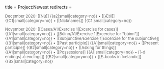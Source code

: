 title = Project:Newest
redirects =
>>>>

<div style="font-size:92%;color:dimgray;">
December 2020:
[[Nú]] {{a2|small|category=no}} •
[[Ætli]] {{C1|small|category=no}} •
[[Nicknames]] {{C1|small|category=no}}

November 2020:
[[Cases/A1/Exercise 1|Excercise for cases]] {{A1|small|category=no}} •
[[Búinn/A1/Exercise 1|Excercise for "búinn"]] {{A1|small|category=no}} •
[[Subjunctive/Exercise 1|Excercise for the subjunctive]] {{B1|small|category=no}} •
[[Past participle]] {{A1|small|category=no}} •
[[Present participle]] {{B2|small|category=no}} • 
[[Asking for things]] {{A1|small|category=no}}  •
[[Possessions]]  {{A1|small|category=no}}  •
[[-ó endings|-ó&nbsp;endings]] {{B2|small|category=no}} •
[[E-books in Icelandic]] {{B2|small|category=no}} 
</div>